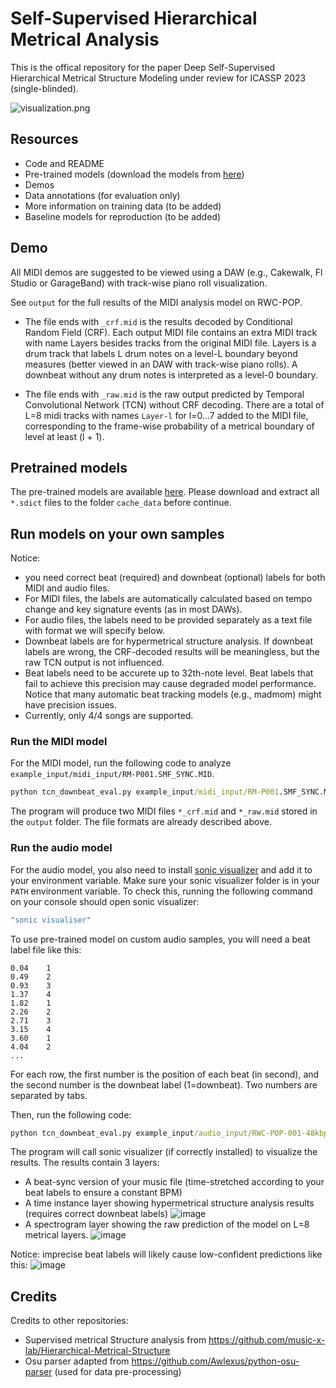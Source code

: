 # Self-Supervised Hierarchical Metrical Analysis

This is the offical repository for the paper Deep Self-Supervised Hierarchical Metrical Structure Modeling under review for ICASSP 2023 (single-blinded).

![visualization.png](https://github.com/music-x-lab/Self-Supervised-Metrical-Structure/blob/main/screenshot/a.png)

## Resources

* Code and README
* Pre-trained models (download the models from [here](https://drive.google.com/drive/folders/1Er9CJkGLCOTd5ztCblOoGpRx3c3GNcg7?usp=sharing))
* Demos
* Data annotations (for evaluation only)
* More information on training data (to be added)
* Baseline models for reproduction (to be added)

## Demo

All MIDI demos are suggested to be viewed using a DAW (e.g., Cakewalk, Fl Studio or GarageBand) with track-wise piano roll visualization. 

See ``output`` for the full results of the MIDI analysis model on RWC-POP.

* The file ends with ``_crf.mid`` is the results decoded by Conditional Random Field (CRF). Each output MIDI file contains an extra MIDI track with name Layers besides tracks from the original MIDI file. Layers is a drum track that labels L drum notes on a level-L boundary beyond measures (better viewed in an DAW with track-wise piano rolls). A downbeat without any drum notes is interpreted as a level-0 boundary.

* The file ends with ``_raw.mid`` is the raw output predicted by Temporal Convolutional Network (TCN) without CRF decoding. There are a total of L=8 midi tracks with names ``Layer-l`` for l=0...7 added to the MIDI file,  corresponding to the frame-wise probability of a metrical boundary of level at least (l + 1).

## Pretrained models

The pre-trained models are available [here](https://drive.google.com/drive/folders/1Er9CJkGLCOTd5ztCblOoGpRx3c3GNcg7?usp=sharing). Please download and extract all ``*.sdict`` files to the folder ``cache_data`` before continue.

## Run models on your own samples

Notice:

* you need correct beat (required) and downbeat (optional) labels for both MIDI and audio files.
* For MIDI files, the labels are automatically calculated based on tempo change and key signature events (as in most DAWs).
* For audio files, the labels need to be provided separately as a text file with format we will specify below.
* Downbeat labels are for hypermetrical structure analysis. If downbeat labels are wrong, the CRF-decoded results will be meaningless, but the raw TCN output is not influenced.
* Beat labels need to be accurete up to 32th-note level. Beat labels that fail to achieve this precision may cause degraded model performance. Notice that many automatic beat tracking models (e.g., madmom) might have precision issues.
* Currently, only 4/4 songs are supported.

### Run the MIDI model

For the MIDI model, run the following code to analyze ``example_input/midi_input/RM-P001.SMF_SYNC.MID``.

```cmd
python tcn_downbeat_eval.py example_input/midi_input/RM-P001.SMF_SYNC.MID
```

The program will produce two MIDI files ``*_crf.mid`` and ``*_raw.mid`` stored in the ``output`` folder. The file formats are already described above.

### Run the audio model

For the audio model, you also need to install [sonic visualizer](https://www.sonicvisualiser.org/) and add it to your environment variable.
Make sure your sonic visualizer folder is in your ``PATH`` environment variable. To check this, running the following command on your console should open sonic visualizer:
```cmd
"sonic visualiser"
```

To use pre-trained model on custom audio samples, you will need a beat label file like this:

```
0.04	1
0.49	2
0.93	3
1.37	4
1.82	1
2.26	2
2.71	3
3.15	4
3.60	1
4.04	2
...
```

For each row, the first number is the position of each beat (in second), and the second number is the downbeat label (1=downbeat). Two numbers are separated by tabs.

Then, run the following code:

```cmd
python tcn_downbeat_eval.py example_input/audio_input/RWC-POP-001-48kbps.mp3 example_input/audio_input/RWC-POP-001.lab
```

The program will call sonic visualizer (if correctly installed) to visualize the results. The results contain 3 layers:

* A beat-sync version of your music file (time-stretched according to your beat labels to ensure a constant BPM)
* A time instance layer showing hypermetrical structure analysis results (requires correct downbeat labels)
![image](https://user-images.githubusercontent.com/13694510/199000802-f76a11af-9cf6-4f67-ab44-6b8b564dbf9a.png)
* A spectrogram layer showing the raw prediction of the model on L=8 metrical layers.
![image](https://user-images.githubusercontent.com/13694510/199000769-c0815765-2eff-47eb-8d9d-78603289c718.png)

Notice: imprecise beat labels will likely cause low-confident predictions like this:
![image](https://user-images.githubusercontent.com/13694510/199000899-ba5e13cb-18be-421a-84e8-e26c5545a5a2.png)

## Credits

Credits to other repositories:
* Supervised  metrical Structure analysis from https://github.com/music-x-lab/Hierarchical-Metrical-Structure
* Osu parser adapted from https://github.com/Awlexus/python-osu-parser (used for data pre-processing)
